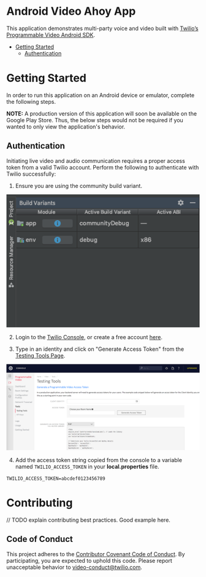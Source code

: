 # Android Video Ahoy App

This application demonstrates multi-party voice and video built with [Twilio’s Programmable Video Android SDK](https://www.twilio.com/docs/video).

- [Getting Started](#getting-started)
    - [Authentication](#authentication)

# Getting Started

In order to run this application on an Android device or emulator, complete the following steps.

**NOTE:** A production version of this application will soon be available on the Google Play Store.
Thus, the below steps would not be required if you wanted to only view the application's behavior. 

## Authentication
Initiating live video and audio communication requires a proper access token from a valid Twilio account.
Perform the following to authenticate with Twilio successfully:

1. Ensure you are using the community build variant.
<img width="700px" src="images/community-variant/community-variant.png"/>

2. Login to the [Twilio Console](https://www.twilio.com/login), or create a free account [here](https://twilio.com/try-twilio).

3. Type in an identity and click on "Generate Access Token" from the [Testing Tools Page](https://www.twilio.com/console/video/runtime/testing-tools).
<img width="700px" src="images/community-variant/generate_access_token.png"/>

4. Add the access token string copied from the console to a variable named `TWILIO_ACCESS_TOKEN`
in your **local.properties** file.

```
TWILIO_ACCESS_TOKEN=abcdef0123456789
```

# Contributing

// TODO explain contributing best practices. Good example here.

## Code of Conduct

This project adheres to the [Contributor Covenant Code of Conduct](CODE_OF_CONDUCT.md). By participating, you are expected to uphold this code. Please report unacceptable behavior to video-conduct@twilio.com.